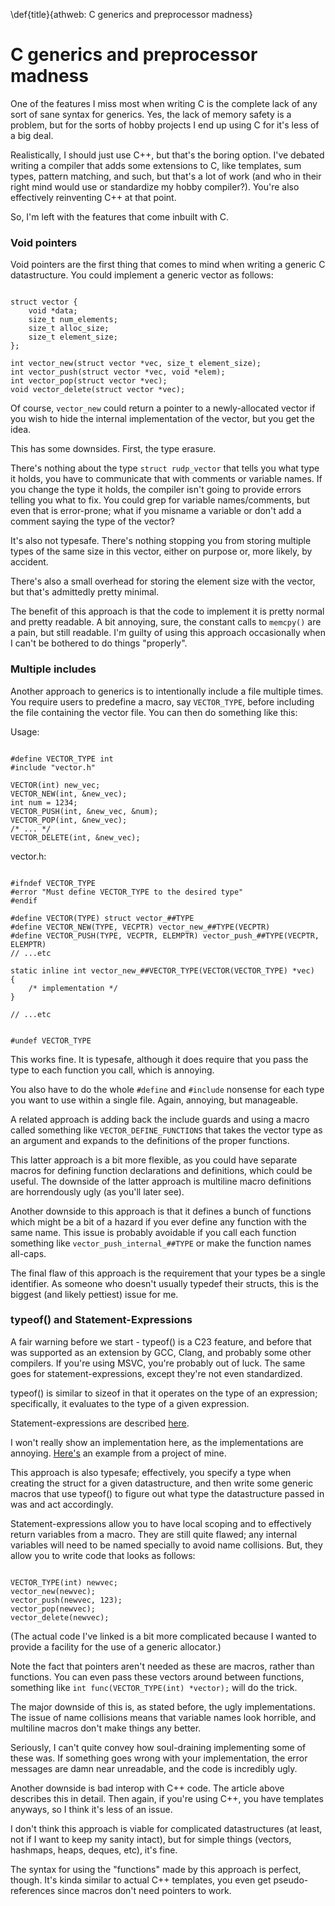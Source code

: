 \def{title}{athweb: C generics and preprocessor madness}
# C generics and preprocessor madness

One of the features I miss most when writing C is the complete lack of any sort
of sane syntax for generics. Yes, the lack of memory safety is a problem, but
for the sorts of hobby projects I end up using C for it's less of a big deal.

Realistically, I should just use C++, but that's the boring option. I've
debated writing a compiler that adds some extensions to C, like templates,
sum types, pattern matching, and such, but that's a lot of work (and who in
their right mind would use or standardize my hobby compiler?). You're also
effectively reinventing C++ at that point.

So, I'm left with the features that come inbuilt with C.

### Void pointers

Void pointers are the first thing that comes to mind when writing a generic C
datastructure. You could implement a generic vector as follows:

~~~

struct vector {
    void *data;
    size_t num_elements;
    size_t alloc_size;
    size_t element_size;
};

int vector_new(struct vector *vec, size_t element_size);
int vector_push(struct vector *vec, void *elem);
int vector_pop(struct vector *vec);
void vector_delete(struct vector *vec);

~~~

Of course, `vector_new` could return a pointer to a newly-allocated vector if
you wish to hide the internal implementation of the vector, but you get the
idea.

This has some downsides. First, the type erasure.

There's nothing about the type `struct rudp_vector` that tells you what
type it holds, you have to communicate that with comments or variable
names. If you change the type it holds, the compiler isn't going to provide 
errors telling you what to fix. You could grep for variable names/comments,
but even that is error-prone; what if you misname a variable or don't add a
comment saying the type of the vector?

It's also not typesafe. There's nothing stopping you from storing multiple
types of the same size in this vector, either on purpose or, more likely, by
accident.

There's also a small overhead for storing the element size with the vector,
but that's admittedly pretty minimal.

The benefit of this approach is that the code to implement it is pretty normal
and pretty readable. A bit annoying, sure, the constant calls to `memcpy()` are
a pain, but still readable. I'm guilty of using this approach occasionally when
I can't be bothered to do things "properly".

### Multiple includes

Another approach to generics is to intentionally include a file multiple times.
You require users to predefine a macro, say `VECTOR_TYPE`, before including
the file containing the vector file. You can then do something like this:

Usage:

~~~

#define VECTOR_TYPE int
#include "vector.h"

VECTOR(int) new_vec;
VECTOR_NEW(int, &new_vec);
int num = 1234;
VECTOR_PUSH(int, &new_vec, &num);
VECTOR_POP(int, &new_vec);
/* ... */
VECTOR_DELETE(int, &new_vec);

~~~

vector.h:

~~~

#ifndef VECTOR_TYPE
#error "Must define VECTOR_TYPE to the desired type"
#endif

#define VECTOR(TYPE) struct vector_##TYPE
#define VECTOR_NEW(TYPE, VECPTR) vector_new_##TYPE(VECPTR)
#define VECTOR_PUSH(TYPE, VECPTR, ELEMPTR) vector_push_##TYPE(VECPTR, ELEMPTR)
// ...etc

static inline int vector_new_##VECTOR_TYPE(VECTOR(VECTOR_TYPE) *vec)
{
    /* implementation */
}

// ...etc


#undef VECTOR_TYPE

~~~

This works fine. It is typesafe, although it does require that you pass the
type to each function you call, which is annoying. 

You also have to do the whole `#define` and `#include` nonsense for each type
you want to use within a single file. Again, annoying, but manageable.

A related approach is adding back the include guards and using a macro called
something like `VECTOR_DEFINE_FUNCTIONS` that takes the vector type as an 
argument and expands to the definitions of the proper functions.

This latter approach is a bit more flexible, as you could have separate macros
for defining function declarations and definitions, which could be useful.
The downside of the latter approach is multiline macro definitions are
horrendously ugly (as you'll later see).

Another downside to this approach is that it defines a bunch of functions which
might be a bit of a hazard if you ever define any function with the same name.
This issue is probably avoidable if you call each function something like
`vector_push_internal_##TYPE` or make the function names all-caps.

The final flaw of this approach is the requirement that your types be a single
identifier. As someone who doesn't usually typedef their structs, this is the
biggest (and likely pettiest) issue for me.

### typeof() and Statement-Expressions

A fair warning before we start - typeof() is a C23 feature, and before that was
supported as an extension by GCC, Clang, and probably some other compilers.
If you're using MSVC, you're probably out of luck. The same goes for
statement-expressions, except they're not even standardized.

typeof() is similar to sizeof in that it operates on the type of an expression;
specifically, it evaluates to the type of a given expression.

Statement-expressions are described
[here](https://gcc.gnu.org/onlinedocs/gcc/Statement-Exprs.html).

I won't really show an implementation here, as the implementations are
annoying. [Here's](https://github.com/chickenspaceprogram/rudp/tree/a2a44c582266646b4c8dd975425c4334f8cb816b/src/utils/include/rudp/utils)
an example from a project of mine.

This approach is also typesafe; effectively, you specify a type when creating
the struct for a given datastructure, and then write some generic macros that
use typeof() to figure out what type the datastructure passed in was and act
accordingly.

Statement-expressions allow you to have local scoping and to effectively
return variables from a macro. They are still quite flawed; any internal
variables will need to be named specially to avoid name collisions.
But, they allow you to write code that looks as follows:

~~~

VECTOR_TYPE(int) newvec;
vector_new(newvec);
vector_push(newvec, 123);
vector_pop(newvec);
vector_delete(newvec);

~~~

(The actual code I've linked is a bit more complicated because I wanted
to provide a facility for the use of a generic allocator.)

Note the fact that pointers aren't needed as these are macros, rather than
functions. You can even pass these vectors around between functions,
something like `int func(VECTOR_TYPE(int) *vector);` will do the trick.

The major downside of this is, as stated before, the ugly implementations.
The issue of name collisions means that variable names look horrible, and
multiline macros don't make things any better.

Seriously, I can't quite convey how soul-draining implementing some of these
was. If something goes wrong with your implementation, the error messages are
damn near unreadable, and the code is incredibly ugly.

Another downside is bad interop with C++ code. The article above
describes this in detail. Then again, if you're using C++, you have templates
anyways, so I think it's less of an issue.

I don't think this approach is viable for complicated datastructures (at least,
not if I want to keep my sanity intact), but for simple things (vectors,
hashmaps, heaps, deques, etc), it's fine.

The syntax for using the "functions" made by this approach is perfect, though. 
It's kinda similar to actual C++ templates, you even get pseudo-references
since macros don't need pointers to work.

